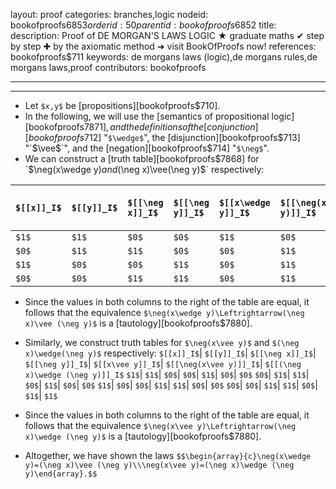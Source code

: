 layout: proof
categories: branches,logic
nodeid: bookofproofs$6853
orderid: 50
parentid: bookofproofs$6852
title: 
description:  Proof of DE MORGAN'S LAWS LOGIC &#9733; graduate maths &#10004; step by step &#10010; by the axiomatic method &#10140; visit BookOfProofs now!
references: bookofproofs$711
keywords: de morgans laws (logic),de morgans rules,de morgans laws,proof
contributors: bookofproofs


---


---

* Let `$x,y$` be [propositions][bookofproofs$710].
* In the following, we will use the [semantics of propositional logic][bookofproofs$7871], and the definitions of the [conjunction][bookofproofs$712] "`$\wedge$`", the [disjunction][bookofproofs$713] "`$\vee$`", and the [negation][bookofproofs$714] "`$\neg$`".
* We can construct a [truth table][bookofproofs$7868] for `$\neg(x\wedge y)$` and  `$(\neg x)\vee(\neg y)$` respectively:

`$[[x]]_I$` | `$[[y]]_I$` | `$[[\neg x]]_I$` | `$[[\neg y]]_I$` | `$[[x\wedge y]]_I$` | `$[[\neg(x\wedge y)]]_I$` | `$[[(\neg x)\vee (\neg y)]]_I$`
:------------- |:------------- |:------------- |:------------- |:------------- |:------------- |:-------------
 `$1$`| `$1$`| `$0$`| `$0$`| `$1$`| `$0$`| `$0$`
 `$0$`| `$1$`| `$1$`| `$0$`| `$0$`| `$1$`| `$1$`
 `$1$`| `$0$`| `$0$`| `$1$`| `$0$`| `$1$`| `$1$`
 `$0$`| `$0$`| `$1$`| `$1$`| `$0$`| `$1$`| `$1$`

* Since the values in both columns to the right of the table are equal, it follows that the equivalence  `$\neg(x\wedge y)\Leftrightarrow(\neg x)\vee (\neg y)$` is a [tautology][bookofproofs$7880].
* Similarly, we construct truth tables for `$\neg(x\vee y)$` and  `$(\neg x)\wedge(\neg y)$` respectively:
 `$[[x]]_I$`| `$[[y]]_I$`| `$[[\neg x]]_I$`| `$[[\neg y]]_I$`| `$[[x\vee y]]_I$`| `$[[\neg(x\vee y)]]_I$`| `$[[(\neg x)\wedge (\neg y)]]_I$`
 `$1$`| `$1$`| `$0$`| `$0$`| `$1$`| `$0$`| `$0$`
 `$0$`| `$1$`| `$1$`| `$0$`| `$1$`| `$0$`| `$0$`
 `$1$`| `$0$`| `$0$`| `$1$`| `$1$`| `$0$`| `$0$`
 `$0$`| `$0$`| `$1$`| `$1$`| `$0$`| `$1$`| `$1$`

* Since the values in both columns to the right of the table are equal, it follows that the equivalence  `$\neg(x\vee y)\Leftrightarrow(\neg x)\wedge (\neg y)$` is a [tautology][bookofproofs$7880].
* Altogether, we have shown the laws 
`$$\begin{array}{c}\neg(x\wedge y)=(\neg x)\vee (\neg y)\\\neg(x\vee y)=(\neg x)\wedge (\neg y)\end{array}.$$`

